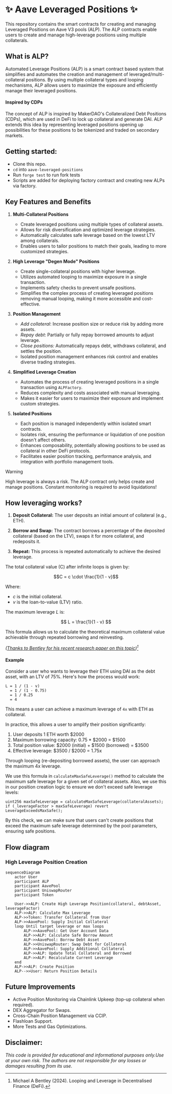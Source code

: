 
# ✨ Aave Leveraged Positions ✨

This repository contains the smart contracts for creating and managing Leveraged Positions on Aave V3 pools (ALP). The ALP contracts enable users to create and manage high-leverage positions using multiple collaterals.


## What is ALP?

Automated Leverage Positions (ALP) is a smart contract based system that simplifies and automates the creation and management of leveraged/multi-collateral positions. By using multiple collateral types and looping mechanisms, ALP allows users to maximize the exposure and efficiently manage their leveraged positions.

#### Inspired by CDPs

The concept of ALP is inspired by MakerDAO's Collateralized Debt Positions (CDPs), which are used in DeFi to lock up collateral and generate DAI. ALP extends this idea by representing leveraged positions opening up possibilities for these positions to be tokenized and traded on secondary markets.

## Getting started:

- Clone this repo.
- `cd` into `aave-leveraged-positions` 
- Run `forge test` to run fork tests
- Scripts are added for deploying factory contract and creating new ALPs via factory.

## Key Features and Benefits

1. **Multi-Collateral Positions**
   - Create leveraged positions using multiple types of collateral assets.
   - Allows for risk diversification and optimized leverage strategies.
   - Automatically calculates safe leverage based on the lowest LTV among collaterals.
   - Enables users to tailor positions to match their goals, leading to more customized strategies.

2. **High Leverage "Degen Mode" Positions**
   - Create single-collateral positions with higher leverage.
   - Utilizes automated looping to maximize exposure in a single transaction.
   - Implements safety checks to prevent unsafe positions.
   - Simplifies the complex process of creating leveraged positions removing manual looping, making it more accessible and cost-effective.

3. **Position Management**
   - *Add collateral*: Increase position size or reduce risk by adding more assets.
   - *Repay debt*: Partially or fully repay borrowed amounts to adjust leverage.
   - *Close positions:* Automatically repays debt, withdraws collateral, and settles the position.
   - Isolated position management enhances risk control and enables diverse trading strategies.

4. **Simplified Leverage Creation**
   - Automates the process of creating leveraged positions in a single transaction using `ALPFactory`.
   - Reduces complexity and costs associated with manual leveraging.
   - Makes it easier for users to maximize their exposure and implement custom strategies.

5. **Isolated Positions**
   - Each position is managed independently within isolated smart contracts.
   - Isolates risk, ensuring the performance or liquidation of one position doesn't affect others.
   - Enhances composability, potentially allowing positions to be used as collateral in other DeFi protocols.
   - Facilitates easier position tracking, performance analysis, and integration with portfolio management tools.

> [!WARNING]
> High leverage is always a risk. The ALP contract only helps create and manage positions.
> Constant monitoring is required to avoid liquidations!

## How leveraging works?

1.  **Deposit Collateral:** The user deposits an initial amount of collateral (e.g., ETH).

2.  **Borrow and Swap:** The contract borrows a percentage of the deposited collateral (based on the LTV), swaps it for more collateral, and redeposits it.

3.  **Repeat:** This process is repeated automatically to achieve the desired leverage.
  

The total collateral value \(C\) after infinite loops is given by: 

$$C = c \cdot \frac{1}{1 - v}$$

Where:
- $c$ is the initial collateral.
- $v$ is the loan-to-value (LTV) ratio.

The maximum leverage $L$ is:

$$ L = \frac{1}{1 - v} $$

This formula allows us to calculate the theoretical maximum collateral value achievable through repeated borrowing and reinvesting.

*([Thanks to Bentley for his recent research paper on this topic](https://github.com/euler-mab/looping-and-leverage/blob/main/Looping_and_Leverage_in_Decentralised_Finance__DeFi_.pdf))[^1]*

#### Example

Consider a user who wants to leverage their ETH using DAI as the debt asset, with an LTV of 75%. Here's how the process would work:

```
L = 1 / (1 - v)
  = 1 / (1 - 0.75)
  = 1 / 0.25
  = 4
```

This means a user can achieve a maximum leverage of `4x` with ETH as collateral.

In practice, this allows a user to amplify their position significantly:

1. User deposits 1 ETH worth $2000
2. Maximum borrowing capacity: 0.75 * $2000 = $1500
3. Total position value: $2000 (initial) + $1500 (borrowed) = $3500
4. Effective leverage: $3500 / $2000 = 1.75x

Through looping (re-depositing borrowed assets), the user can approach the maximum 4x leverage.

We use this formula in `calculateMaxSafeLeverage()` method to calculate the maximum safe leverage for a given set of collateral assets. Also, we use this in our position creation logic to ensure we don't exceed safe leverage levels:

```solidity
uint256 maxSafeLeverage = calculateMaxSafeLeverage(collateralAssets);
if (_leverageFactor > maxSafeLeverage) revert LeverageExceedsMaxSafe();
```

By this check, we can make sure that users can't create positions that exceed the maximum safe leverage determined by the pool parameters, ensuring safe positions.


## Flow diagram

### High Leverage Position Creation

```mermaid
sequenceDiagram
    actor User
    participant ALP
    participant AavePool
    participant UniswapRouter
    participant Token

    User->>ALP: Create High Leverage Position(collateral, debtAsset, leverageFactor)
    ALP->>ALP: Calculate Max Leverage
    ALP->>Token: Transfer Collateral from User
    ALP->>AavePool: Supply Initial Collateral
    loop Until target leverage or max loops
        ALP->>AavePool: Get User Account Data
        ALP->>ALP: Calculate Safe Borrow Amount
        ALP->>AavePool: Borrow Debt Asset
        ALP->>UniswapRouter: Swap Debt for Collateral
        ALP->>AavePool: Supply Additional Collateral
        ALP->>ALP: Update Total Collateral and Borrowed
        ALP->>ALP: Recalculate Current Leverage
    end
    ALP->>ALP: Create Position
    ALP-->>User: Return Position Details
```

  

## Future Improvements

- Active Position Monitoring via Chainlink Upkeep (top-up collateral when required).
- DEX Aggregator for Swaps.
- Cross-Chain Position Management via CCIP.
- Flashloan Support.
- More Tests and Gas Optimizations.

## Disclaimer:
*This code is provided for educational and informational purposes only.Use at your own risk. The authors are not responsible for any losses or damages resulting from its use.*

[^1]: Michael A Bentley (2024). Looping and Leverage in Decentralised Finance (DeFi).
